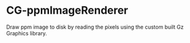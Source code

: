 CG-ppmImageRenderer
===================

Draw ppm image to disk by reading the pixels using the custom built Gz Graphics library.